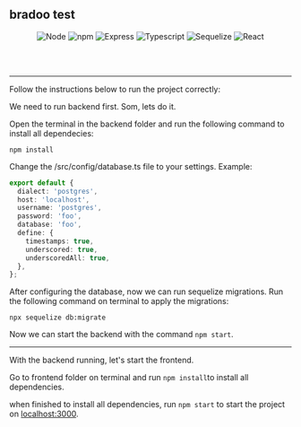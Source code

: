 ## bradoo test

<div align="center">
  
![Node](https://img.shields.io/badge/Node-v14.8.0-success?style=for-the-badge)
![npm](https://img.shields.io/badge/npm-v6.14.7-success?style=for-the-badge)
![Express](https://img.shields.io/badge/Express-v4.17.1-success?style=for-the-badge)
![Typescript](https://img.shields.io/badge/Typescript-v4.0.3-success?style=for-the-badge)
![Sequelize](https://img.shields.io/badge/Sequelize-v6.3.5-success?style=for-the-badge)
![React](https://img.shields.io/badge/React-v17.0.1-success?style=for-the-badge)

</div>
<br></br>

--------

Follow the instructions below to run the project correctly:

We need to run backend first. Som, lets do it.

Open the terminal in the backend folder and run the following command to install all dependecies:

```node
npm install
```

Change the /src/config/database.ts file to your settings. Example:

```ts
export default {
  dialect: 'postgres',
  host: 'localhost',
  username: 'postgres',
  password: 'foo',
  database: 'foo',
  define: {
    timestamps: true,
    underscored: true,
    underscoredAll: true,
  },
};
```

After configuring the database, now we can run sequelize migrations. Run the following command on terminal to apply the migrations:

```node
npx sequelize db:migrate
```

Now we can start the backend with the command ```npm start```.

------

With the backend running, let's start the frontend.

Go to frontend folder on terminal and run ```npm install```to install all dependencies.


when finished to install all dependencies, run ```npm start``` to start the project on [localhost:3000](http://localhost:3000).
